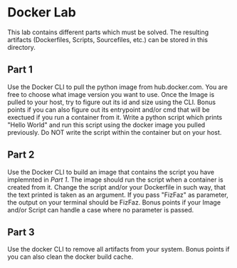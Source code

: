 # Docker Lab
This lab contains different parts which must be solved. The resulting artifacts (Dockerfiles, Scripts, Sourcefiles, etc.) can be stored in this directory.
## Part 1
Use the Docker CLI to pull the python image from hub.docker.com. You are free to choose what image version you want to use. Once the Image is pulled to your host, try to figure out its id and size using the CLI. Bonus points if you can also figure out its entrypoint and/or cmd that will be exectued if you run a container from it. Write a python script which prints "Hello World" and run this script using the docker image you pulled previously. Do NOT write the script within the container but on your host.
## Part 2
Use the Docker CLI to build an image that contains the script you have implemnted in *Part 1*. The image should run the script when a container is created from it. Change the script and/or your Dockerfile in such way, that the text printed is taken as an argument. If you pass "FizFaz" as parameter, the output on your terminal should be FizFaz. Bonus points if your Image and/or Script can handle a case where no parameter is passed.
## Part 3
Use the docker CLI to remove all artifacts from your system. Bonus points if you can also clean the docker build cache.